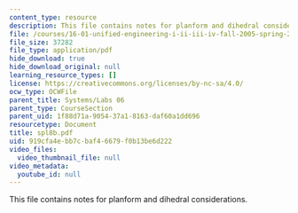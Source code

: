 ```yaml
---
content_type: resource
description: This file contains notes for planform and dihedral considerations.
file: /courses/16-01-unified-engineering-i-ii-iii-iv-fall-2005-spring-2006/919cfa4ebb7cbaf46679f0b13be6d222_spl8b.pdf
file_size: 37282
file_type: application/pdf
hide_download: true
hide_download_original: null
learning_resource_types: []
license: https://creativecommons.org/licenses/by-nc-sa/4.0/
ocw_type: OCWFile
parent_title: Systems/Labs 06
parent_type: CourseSection
parent_uid: 1f88d71a-9054-37a1-8163-daf60a1dd696
resourcetype: Document
title: spl8b.pdf
uid: 919cfa4e-bb7c-baf4-6679-f0b13be6d222
video_files:
  video_thumbnail_file: null
video_metadata:
  youtube_id: null
---
```

This file contains notes for planform and dihedral considerations.